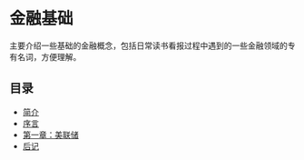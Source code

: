 # 金融基础

主要介绍一些基础的金融概念，包括日常读书看报过程中遇到的一些金融领域的专有名词，方便理解。

## 目录

-   [简介](./book/README.md)
-   [序言](./book/chapter0.md)
-   [第一章：美联储](./book/chapter2.md)
-   [后记](./book/end.md)
